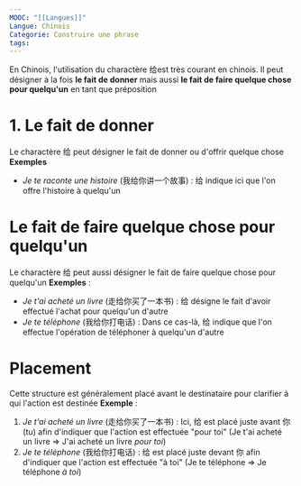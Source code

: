 ```yaml
---
MOOC: "[[Langues]]"
Langue: Chinois
Categorie: Construire une phrase
tags:
---
```

En Chinois, l'utilisation du charactère 给est très courant en chinois. Il peut désigner à la fois **le fait de donner** mais aussi **le fait de faire quelque chose pour quelqu'un** en tant que préposition

# 1. Le fait de donner
Le charactère 给 peut désigner le fait de donner ou d'offrir quelque chose
**Exemples**
- *Je te raconte une histoire* (我给你讲一个故事) : 给 indique ici que l'on offre l'histoire à quelqu'un

# Le fait de faire quelque chose pour quelqu'un
Le charactère 给 peut aussi désigner le fait de faire quelque chose pour quelqu'un
**Exemples** :
- *Je t'ai acheté un livre* (走给你买了一本书) : 给 désigne le fait d'avoir effectué l'achat pour quelqu'un d'autre
- *Je te téléphone* (我给你打电话) : Dans ce cas-là, 给 indique que l'on effectue l'opération de téléphoner à quelqu'un d'autre

# Placement
Cette structure est généralement placé avant le destinataire pour clarifier à qui l'action est destinée
**Exemple** :
1. *Je t'ai acheté un livre* (走给你买了一本书) : Ici, 给 est placé juste avant 你 (tu) afin d'indiquer que l'action est effectuée "pour toi" (Je t'ai acheté un livre ⇒ J'ai acheté un livre *pour toi*)
2. *Je te téléphone* (我给你打电话) : 给 est placé juste devant 你 afin d'indiquer que l'action est effectuée "à toi" (Je te téléphone ⇒ Je téléphone *à toi*)


